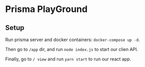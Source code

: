 # Prisma PlayGround
## Setup

Run prisma server and docker containers:  `docker-compose up -d`.

Then go to `/app` dir, and run `node index.js` to start our clien API.

Finally, go to `/ view` and run `yarn start` to run our react app.
